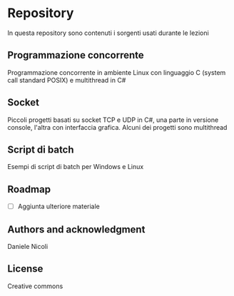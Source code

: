 # Repository
In questa repository sono contenuti i sorgenti usati durante le lezioni


## Programmazione concorrente
Programmazione concorrente in ambiente Linux con linguaggio C (system call standard POSIX) e multithread in C#

## Socket
Piccoli progetti basati su socket TCP e UDP in C#, una parte in versione console, l'altra con interfaccia grafica. Alcuni dei progetti sono multithread

## Script di batch
Esempi di script di batch per Windows e Linux

## Roadmap
- [ ] Aggiunta ulteriore materiale

## Authors and acknowledgment
Daniele Nicoli

## License
Creative commons